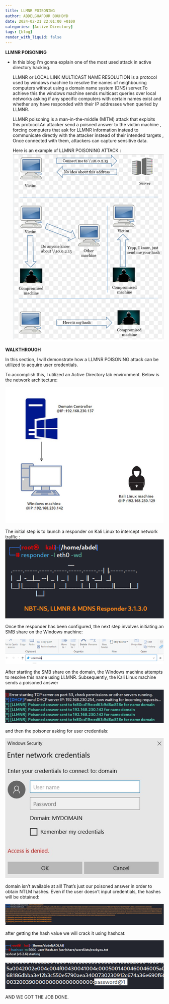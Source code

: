 ```yaml
---
title: LLMNR POISONING
author: ABDELGHAFOUR BOUHDYD
date: 2024-02-21 22:01:00 +0100
categories: [Active Directory]
tags: [blog]
render_with_liquid: false
---
```

**LLMNR  POISONING**
  - In this blog  i'm  gonna explain one of the most used attack in active directory hacking.

    LLMNR  or LOCAL LINK MULTICAST NAME RESOLUTION  is a protocol used by windows machine to resolve the names of neighbouring computers without using a domain name system (DNS) server.To achieve this the windows machine sends multicast queries over local networks asking if any specific computers with certain names exist and whether any have responded with their IP addresses when queried by LLMNR.

    LLMNR poisoning is a man-in-the-middle (MITM) attack that exploits this protocol.An attacker send a poisned answer to the victim machine , forcing computers that ask for LLMNR information instead to communicate directly with the attacker instead of their intended targets , Once connected with them, attackers can capture sensitive data.
    
    Here is an example of LLMNR POISONING ATTACK :
    ![Alt text](../media/image.png)


**WALKTHROUGH**

In this section, I will demonstrate how a LLMNR POISONING attack can be utilized to acquire user credentials.


To accomplish this, I utilized an Active Directory lab environment. Below is the network architecture:

![Alt text](../media/iamge4.jpg)



The initial step is to launch a responder on Kali Linux to intercept network traffic :
![Alt text](../media/responder.png)

Once the responder has been configured, the next step involves initiating an SMB share on the Windows machine:

![Alt text](../media/share.png)

After starting  the SMB share on the domain, the Windows machine attempts to resolve this name using LLMNR. Subsequently, the Kali Linux machine sends a poisoned answer

![Alt text](../media/poisned.jpg)

and then  the poisoner asking for user credentials:

![Alt text](../media/msg.jpg)

domain isn’t available at all! That’s just our poisoned answer in order to obtain NTLM hashes. Even if the user doesn’t input credentials, the hashes will be obtained:

![Alt text](../media/hash.jpg)

after getting the hash value we will crack it using hashcat:

![Alt text](../media/crack.png)

![Alt text](../media/password.png)

AND  WE GOT THE JOB DONE.